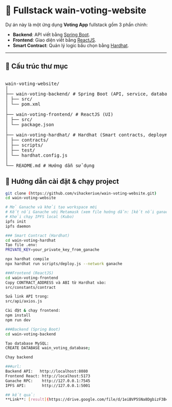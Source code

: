 ﻿# 🚀 Fullstack  wain-voting-website

Dự án này là một ứng dụng **Voting App** fullstack gồm 3 phần chính:

- **Backend**: API viết bằng [Spring Boot](https://spring.io/projects/spring-boot).
- **Frontend**: Giao diện viết bằng [ReactJS](https://reactjs.org/).
- **Smart Contract**: Quản lý logic bầu chọn bằng [Hardhat](https://hardhat.org/).

---

## 📂 Cấu trúc thư mục

<pre> 
wain-voting-website/
│
├── wain-voting-backend/ # Spring Boot (API, service, database)
│ ├── src/
│ └── pom.xml
│
├── wain-voting-frontend/ # ReactJS (UI)
│ ├── src/
│ └── package.json
│
├── wain-voting-hardhat/ # Hardhat (Smart contracts, deployment)
│ ├── contracts/
│ ├── scripts/
│ ├── test/
│ └── hardhat.config.js
│
└── README.md # Hướng dẫn sử dụng
</pre>

## 🚀 Hướng dẫn cài đặt & chạy project


```bash
git clone (https://github.com/vihackeriue/wain-voting-website.git)
cd wain-voting-website

# Mở Ganache và khởi tạo workspace mới
# Kết nối Ganache với Metamask (xem file hướng dẫn: [kết nối ganache](https://drive.google.com/file/d/1N_ftutVAHPwr9ud7KZEn3KAYJ9-SaL1L/view?usp=sharing))
# Khởi chạy IPFS local (Kubo)
ipfs init
ipfs daemon

### Smart Contract (Hardhat)
cd wain-voting-hardhat
Tạo file .env:
PRIVATE_KEY=your_private_key_from_ganache

npx hardhat compile
npx hardhat run scripts/deploy.js --network ganache

###Frontend (ReactJS)
cd wain-voting-frontend
Copy CONTRACT_ADDRESS và ABI từ Hardhat vào:
src/constants/contract

Sửa link API trong:
src/api/axios.js

Cài đặt & chạy frontend:
npm install
npm run dev

###Backend (Spring Boot)
cd wain-voting-backend

Tạo database MySQL:
CREATE DATABASE wain_voting_database;

Chạy backend

###url:
Backend API:   http://localhost:8080
Frontend React: http://localhost:5173
Ganache RPC:    http://127.0.0.1:7545
IPFS API:       http://127.0.0.1:5001

## kết quả:
**Link**: [result](https://drive.google.com/file/d/1eiBVP5SNa8DgbizF3B421kbwS5F1xqnI/view?usp=sharing)






